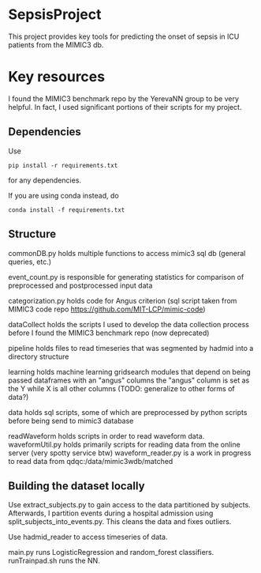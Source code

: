 # SepsisProject
This project provides key tools for predicting the onset of sepsis in ICU patients from the MIMIC3 db.

# Key resources
I found the MIMIC3 benchmark repo by the YerevaNN group to be very helpful.
In fact, I used significant portions of their scripts for my project.

## Dependencies
Use
```
pip install -r requirements.txt
```
for any dependencies.

If you are using conda instead, do
```
conda install -f requirements.txt
```

## Structure
commonDB.py holds multiple functions to access mimic3 sql db (general queries, etc.)

event_count.py is responsible for generating statistics for comparison of preprocessed and postprocessed input data

categorization.py holds code for Angus criterion (sql script taken from MIMIC3 code repo https://github.com/MIT-LCP/mimic-code)

dataCollect holds the scripts I used to develop the data collection process before I found
the MIMIC3 benchmark repo (now deprecated)

pipeline holds files to read timeseries that was segmented by hadmid into a directory structure

learning holds machine learning gridsearch modules that depend on being passed dataframes with an "angus" columns
the "angus" column is set as the Y while X is all other columns (TODO: generalize to other forms of data?)

data holds sql scripts, some of which are preprocessed by python scripts before being send to mimic3 database

readWaveform holds scripts in order to read waveform data.
waveformUtil.py holds primarily scripts for reading data from the online server (very spotty service btw)
waveform_reader.py is a work in progress to read data from qdqc:/data/mimic3wdb/matched

## Building the dataset locally
Use extract_subjects.py to gain access to the data partitioned by subjects.
Afterwards, I partition events during a hospital admission using split_subjects_into_events.py.
This cleans the data and fixes outliers.

Use hadmid_reader to access timeseries of data.

main.py runs LogisticRegression and random_forest classifiers.
runTrainpad.sh runs the NN.
